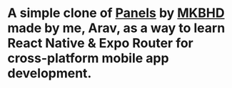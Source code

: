 # A simple clone of [Panels](https://play.google.com/store/apps/details?id=art.panels.wallpapers.playstore&hl=en_US) by [MKBHD](https://www.youtube.com/@mkbhd) made by me, Arav, as a way to learn React Native & Expo Router for cross-platform mobile app development.
